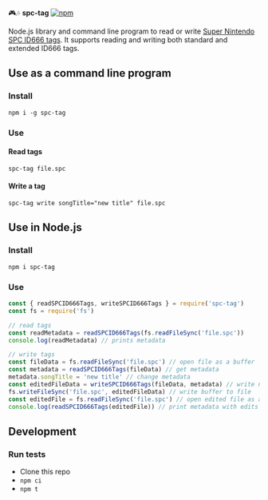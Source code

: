 🎮🎶 **spc-tag** [![npm](https://img.shields.io/npm/v/spc-tag.svg)](https://www.npmjs.com/package/spc-tag)

Node.js library and command line program to read or write [Super Nintendo SPC ID666 tags](https://wiki.superfamicom.org/spc-and-rsn-file-format). It supports reading and writing both standard and extended ID666 tags.

## Use as a command line program

### Install

```
npm i -g spc-tag
```

### Use

#### Read tags

```
spc-tag file.spc
```

#### Write a tag

```
spc-tag write songTitle="new title" file.spc
```

## Use in Node.js

### Install

```
npm i spc-tag
```

### Use

```javascript
const { readSPCID666Tags, writeSPCID666Tags } = require('spc-tag')
const fs = require('fs')

// read tags
const readMetadata = readSPCID666Tags(fs.readFileSync('file.spc'))
console.log(readMetadata) // prints metadata

// write tags
const fileData = fs.readFileSync('file.spc') // open file as a buffer
const metadata = readSPCID666Tags(fileData) // get metadata
metadata.songTitle = 'new title' // change metadata
const editedFileData = writeSPCID666Tags(fileData, metadata) // write new metadata to the buffer
fs.writeFileSync('file.spc', editedFileData) // write buffer to file
const editedFile = fs.readFileSync('file.spc') // open edited file as a buffer
console.log(readSPCID666Tags(editedFile)) // print metadata with edits
```

## Development

### Run tests

- Clone this repo
- `npm ci`
- `npm t`
